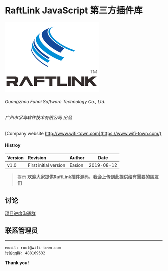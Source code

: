 
# RaftLink JavaScript 第三方插件库

![xiaofu.png](xiaofu.png)
  
###### Guangzhou Fuhai Software Technology Co., Ltd.
###### 广州市孚海软件技术有限公司 出品
[Company website http://www.wifi-town.com](https://www.wifi-town.com/)


#### Histroy
|Version|Revision|Author|Date|
|:----- |:-------|:-----|----- |
|v1.0 |First initial version|Easion|2019-08-12 |


> 提示
**欢迎大家提供RaftLink插件源码，我会上传到此提供给有需要的朋友们**


## 讨论
  
[项目进度沟通群](http://sns.wifi-town.com/category/2/%E6%99%BA%E8%83%BD%E5%AE%B6%E5%B1%85)
 
  
## 联系管理员
----

```sh
email: root@wifi-town.com
讨论qq群: 488169532
```

**Thank you!**



